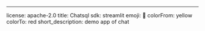 ---
license: apache-2.0
title: Chatsql
sdk: streamlit
emoji: 🐨
colorFrom: yellow
colorTo: red
short_description: demo app of chat
